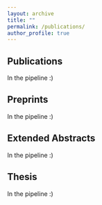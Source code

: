 ```yaml
---
layout: archive
title: ""
permalink: /publications/
author_profile: true
---
```


## Publications
In the pipeline :)

## Preprints

In the pipeline :)

## Extended Abstracts

In the pipeline :)

## Thesis

In the pipeline :)

